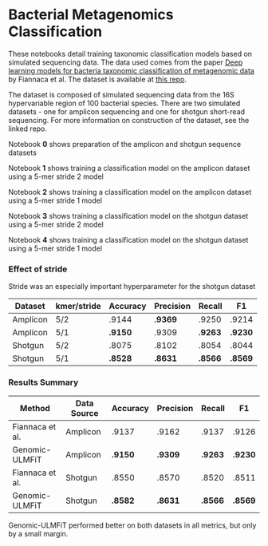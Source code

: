 # Bacterial Metagenomics Classification

These notebooks detail training taxonomic classification models based on simulated sequencing data. The data used comes from the paper 
[Deep learning models for bacteria taxonomic classification of metagenomic data](https://www.ncbi.nlm.nih.gov/pmc/articles/PMC6069770/) by 
Fiannaca et al. The dataset is available at [this repo](https://github.com/IcarPA-TBlab/MetagenomicDC).

The dataset is composed of simulated sequencing data from the 16S hypervariable region of 100 bacterial species. There are two simulated 
datasets - one for amplicon sequencing and one for shotgun short-read sequencing. For more information on construction of the dataset, see 
the linked repo.

Notebook __0__ shows preparation of the amplicon and shotgun sequence datasets

Notebook __1__ shows training a classification model on the amplicon dataset using a 5-mer stride 2 model

Notebook __2__ shows training a classification model on the amplicon dataset using a 5-mer stride 1 model

Notebook __3__ shows training a classification model on the shotgun dataset using a 5-mer stride 2 model

Notebook __4__ shows training a classification model on the shotgun dataset using a 5-mer stride 1 model

### Effect of stride

Stride was an especially important hyperparameter for the shotgun dataset

| Dataset  	| kmer/stride 	| Accuracy 	| Precision 	| Recall 	| F1    	|
|----------	|-------------	|----------	|-----------	|--------	|-------	|
| Amplicon 	| 5/2         	| .9144    	| __.9369__     	| .9250  	| .9214 	|
| Amplicon 	| 5/1         	| __.9150__    	| .9309     	| __.9263__  	| __.9230__ 	|
| Shotgun  	| 5/2         	| .8075    	| .8102     	| .8054  	| .8044 	|
| Shotgun  	| 5/1         	| __.8528__    	| __.8631__     	| __.8566__  	| __.8569__ 	|

### Results Summary

| Method          	| Data Source 	| Accuracy 	| Precision 	| Recall 	| F1    	|
|-----------------	|-------------	|----------	|-----------	|--------	|-------	|
| Fiannaca et al. 	| Amplicon    	| .9137    	| .9162     	| .9137  	| .9126 	|
| Genomic-ULMFiT  	| Amplicon    	| __.9150__    	| __.9309__     	| __.9263__  	| __.9230__ 	|
| Fiannaca et al. 	| Shotgun     	| .8550    	| .8570     	| .8520  	| .8511 	|
| Genomic-ULMFiT  	| Shotgun     	| __.8582__    	| __.8631__     	| __.8566__  	| __.8569__ 	|

Genomic-ULMFiT performed better on both datasets in all metrics, but only by a small margin.
